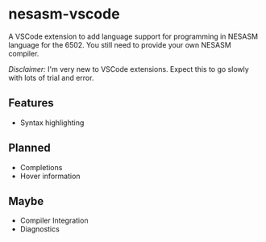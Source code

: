 # nesasm-vscode
A VSCode extension to add language support for programming in NESASM language for the 6502.
You still need to provide your own NESASM compiler.

*Disclaimer:* I'm very new to VSCode extensions. Expect this to go slowly with lots of trial and error.

## Features
- Syntax highlighting

## Planned
- Completions
- Hover information

## Maybe
- Compiler Integration
- Diagnostics



